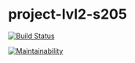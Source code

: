# project-lvl2-s205

[![Build Status](https://travis-ci.org/andrejs82git/project-lvl2-s205.svg?branch=master)](https://travis-ci.org/andrejs82git/project-lvl2-s205)

[![Maintainability](https://api.codeclimate.com/v1/badges/9f990076e0f29d92237a/maintainability)](https://codeclimate.com/github/andrejs82git/project-lvl2-s205/maintainability)
